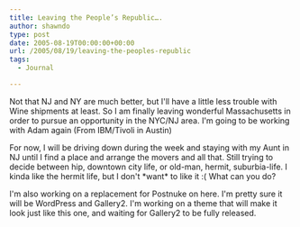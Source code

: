 ```yaml
---
title: Leaving the People’s Republic….
author: shawndo
type: post
date: 2005-08-19T00:00:00+00:00
url: /2005/08/19/leaving-the-peoples-republic
tags:
  - Journal

---
```

Not that NJ and NY are much better, but I'll have a little less trouble with Wine shipments at least. So I am finally leaving wonderful Massachusetts in order to pursue an opportunity in the NYC/NJ area. I'm going to be working with Adam again (From IBM/Tivoli in Austin)  

For now, I will be driving down during the week and staying with my Aunt in NJ until I find a place and arrange the movers and all that. Still trying to decide between hip, downtown city life, or old-man, hermit, suburbia-life. I kinda like the hermit life, but I don't \*want\* to like it :( What can you do?  

I'm also working on a replacement for Postnuke on here. I'm pretty sure it will be WordPress and Gallery2. I'm working on a theme that will make it look just like this one, and waiting for Gallery2 to be fully released.